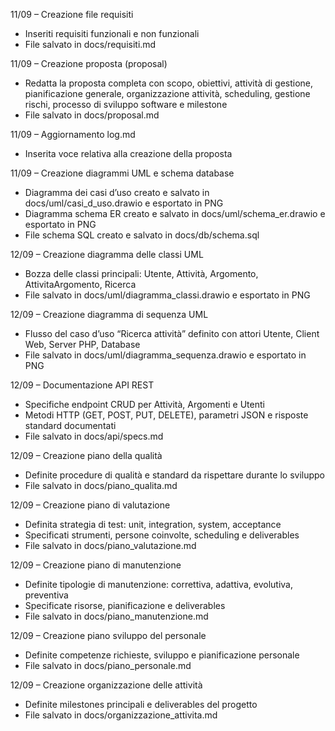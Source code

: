 11/09 – Creazione file requisiti
- Inseriti requisiti funzionali e non funzionali
- File salvato in docs/requisiti.md

11/09 – Creazione proposta (proposal)
- Redatta la proposta completa con scopo, obiettivi, attività di gestione, pianificazione generale, organizzazione attività, scheduling, gestione rischi, processo di sviluppo software e milestone
- File salvato in docs/proposal.md

11/09 – Aggiornamento log.md
- Inserita voce relativa alla creazione della proposta

11/09 – Creazione diagrammi UML e schema database
- Diagramma dei casi d’uso creato e salvato in docs/uml/casi_d_uso.drawio e esportato in PNG
- Diagramma schema ER creato e salvato in docs/uml/schema_er.drawio e esportato in PNG
- File schema SQL creato e salvato in docs/db/schema.sql

12/09 – Creazione diagramma delle classi UML
- Bozza delle classi principali: Utente, Attività, Argomento, AttivitaArgomento, Ricerca
- File salvato in docs/uml/diagramma_classi.drawio e esportato in PNG

12/09 – Creazione diagramma di sequenza UML
- Flusso del caso d’uso “Ricerca attività” definito con attori Utente, Client Web, Server PHP, Database
- File salvato in docs/uml/diagramma_sequenza.drawio e esportato in PNG

12/09 – Documentazione API REST
- Specifiche endpoint CRUD per Attività, Argomenti e Utenti
- Metodi HTTP (GET, POST, PUT, DELETE), parametri JSON e risposte standard documentati
- File salvato in docs/api/specs.md

12/09 – Creazione piano della qualità
- Definite procedure di qualità e standard da rispettare durante lo sviluppo
- File salvato in docs/piano_qualita.md

12/09 – Creazione piano di valutazione
- Definita strategia di test: unit, integration, system, acceptance
- Specificati strumenti, persone coinvolte, scheduling e deliverables
- File salvato in docs/piano_valutazione.md

12/09 – Creazione piano di manutenzione
- Definite tipologie di manutenzione: correttiva, adattiva, evolutiva, preventiva
- Specificate risorse, pianificazione e deliverables
- File salvato in docs/piano_manutenzione.md

12/09 – Creazione piano sviluppo del personale
- Definite competenze richieste, sviluppo e pianificazione personale
- File salvato in docs/piano_personale.md

12/09 – Creazione organizzazione delle attività
- Definite milestones principali e deliverables del progetto
- File salvato in docs/organizzazione_attivita.md

